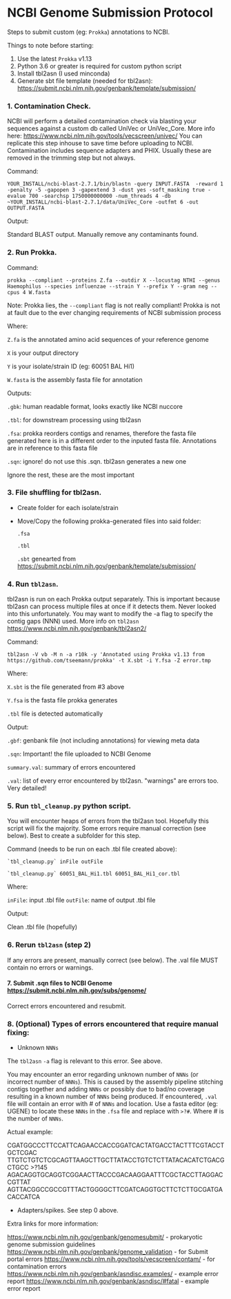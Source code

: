 # NCBI Genome Submission Protocol

Steps to submit custom (eg: `Prokka`) annotations to NCBI.

Things to note before starting:

1. Use the latest `Prokka` v1.13
2. Python 3.6 or greater is required for custom python script
3. Install tbl2asn (I used minconda)
4. Generate sbt file template (needed for tbl2asn): https://submit.ncbi.nlm.nih.gov/genbank/template/submission/

### 1. Contamination Check.

NCBI will perform a detailed contamination check via blasting your sequences against a custom db called UniVec or UniVec_Core. More info here: https://www.ncbi.nlm.nih.gov/tools/vecscreen/univec/ 
You can replicate this step inhouse to save time before uploading to NCBI. Contamination includes sequence adapters and PHIX. Usually these are removed in the trimming step but not always.  

Command:

    YOUR_INSTALL/ncbi-blast-2.7.1/bin/blastn -query INPUT.FASTA  -reward 1 -penalty -5 -gapopen 3 -gapextend 3 -dust yes -soft_masking true -evalue 700 -searchsp 1750000000000 -num_threads 4 -db ~YOUR_INSTALL/ncbi-blast-2.7.1/data/UniVec_Core -outfmt 6 -out OUTPUT.FASTA

Output:

Standard BLAST output. Manually remove any contaminants found.

### 2. Run Prokka.

Command:

    prokka --compliant --proteins Z.fa --outdir X --locustag NTHI --genus Haemophilus --species influenzae --strain Y --prefix Y --gram neg --cpus 4 W.fasta

Note: Prokka lies, the `--compliant` flag is not really compliant! Prokka is not at fault due to the ever changing requirements of NCBI submission process

Where:

  `Z.fa` is the annotated amino acid sequences of your reference genome
  
  `X` is your output directory
  
  `Y` is your isolate/strain ID (eg: 60051 BAL Hi1)
  
  `W.fasta` is the assembly fasta file for annotation

Outputs:
  
  `.gbk`: human readable format, looks exactly like NCBI nuccore

  `.tbl`: for downstream processing using tbl2asn 

  `.fsa`: prokka reorders contigs and renames, therefore the fasta file generated here is in a different order to the inputed fasta file. Annotations are in reference to this fasta file

  `.sqn`: ignore! do not use this .sqn. tbl2asn generates a new one
  
  Ignore the rest, these are the most important
  

### 3. File shuffling for tbl2asn.

  * Create folder for each isolate/strain
  * Move/Copy the following prokka-generated files into said folder: 
  
    `.fsa`
    
    `.tbl` 
    
    `.sbt` genearted from https://submit.ncbi.nlm.nih.gov/genbank/template/submission/
    

### 4. Run `tbl2asn`. 

tbl2asn is run on each Prokka output separately. This is important because tbl2asn can process multiple files at once if it detects them. Never looked into this unfortunately. You may want to modify the -a flag to specify the contig gaps (NNN) used. 
More info on `tbl2asn` https://www.ncbi.nlm.nih.gov/genbank/tbl2asn2/

Command:

    tbl2asn -V vb -M n -a r10k -y 'Annotated using Prokka v1.13 from https://github.com/tseemann/prokka' -t X.sbt -i Y.fsa -Z error.tmp

Where: 

  `X.sbt` is the file generated from #3 above
  
  `Y.fsa` is the fasta file prokka generates
  
  `.tbl` file is detected automatically

Output:

  `.gbf`: genbank file (not including annotations) for viewing meta data
  
  `.sqn`: Important! the file uploaded to NCBI Genome
  
  `summary.val`: summary of errors encountered 
  
  `.val`: list of every error encountered by tbl2asn. "warnings" are errors too. Very detailed!
  

### 5. Run `tbl_cleanup.py` python script.

You will encounter heaps of errors from the tbl2asn tool. Hopefully this script will fix the majority. Some errors require manual correction (see below). Best to create a subfolder for this step.

Command (needs to be run on each .tbl file created above):

    `tbl_cleanup.py` inFile outFile
    
    `tbl_cleanup.py` 60051_BAL_Hi1.tbl 60051_BAL_Hi1_cor.tbl 

Where:

  `inFile`: input .tbl file 
  `outFile`: name of output .tbl file
  
Output:

   Clean .tbl file (hopefully)
   

### 6. Rerun `tbl2asn` (step 2)

If any errors are present, manually correct (see below). The .val file MUST contain no errors or warnings. 


#### 7. Submit .sqn files to NCBI Genome https://submit.ncbi.nlm.nih.gov/subs/genome/

Correct errors encountered and resubmit.


### 8. (Optional) Types of errors encountered that require manual fixing:		

* Unknown `NNNs`

The `tbl2asn` `-a` flag is relevant to this error. See above.

You may encounter an error regarding unknown number of `NNNs` (or incorrect number of `NNNs`). This is caused by the assembly pipeline stitching contigs together and adding `NNNs` or possibly due to bad/no coverage resulting in a known number of `NNNs` being produced. If encountered, `.val` file will contain an error with # of `NNNs` and location. Use a fasta editor (eg: UGENE) to locate these `NNNs` in the `.fsa` file and replace with `>?#`. Where # is the number of `NNNs`. 

Actual example:

  CGATGGCCCTTCCATTCAGAACCACCGGATCACTATGACCTACTTTCGTACCTGCTCGAC
  TTGTCTGTCTCGCAGTTAAGCTTGCTTATACCTGTCTCTTATACACATCTGACGCTGCC
  \>?145
  AGACAGGTGCAGGTCGGAACTTACCCGACAAGGAATTTCGCTACCTTAGGACCGTTAT
  AGTTACGGCCGCCGTTTACTGGGGCTTCGATCAGGTGCTTCTCTTGCGATGACACCATCA

* Adapters/spikes. See step 0 above. 

Extra links for more information:

https://www.ncbi.nlm.nih.gov/genbank/genomesubmit/ - prokaryotic genome submission guidelines
https://www.ncbi.nlm.nih.gov/genbank/genome_validation - for Submit portal errors
https://www.ncbi.nlm.nih.gov/tools/vecscreen/contam/ - for contamination errors
https://www.ncbi.nlm.nih.gov/genbank/asndisc.examples/ - example error report
https://www.ncbi.nlm.nih.gov/genbank/asndisc/#fatal - example error report
